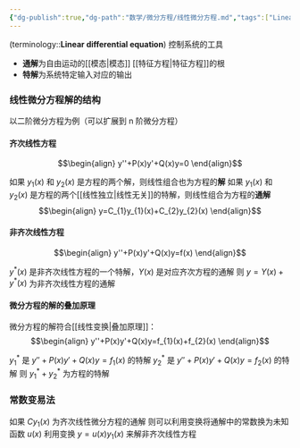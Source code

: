 ```yaml
---
{"dg-publish":true,"dg-path":"数学/微分方程/线性微分方程.md","tags":["Linear"],"permalink":"/数学/微分方程/线性微分方程/","dgPassFrontmatter":true,"noteIcon":"","created":"2024-08-09T22:12:30.281+08:00","updated":"2024-10-03T14:36:30.078+08:00"}
---
```


(terminology::**Linear differential equation**)
控制系统的工具
- **通解**为自由运动的[[模态\|模态]]   [[特征方程\|特征方程]]的根
- **特解**为系统特定输入对应的输出


### 线性微分方程解的结构
以二阶微分方程为例（可以扩展到 n 阶微分方程）
#### 齐次线性方程
$$\begin{align}
y''+P(x)y'+Q(x)y=0
\end{align}$$

如果 $y_{1}(x)$ 和 $y_{2}(x)$ 是方程的两个解，则线性组合也为方程的**解**
如果 $y_{1}(x)$ 和 $y_{2}(x)$ 是方程的两个[[线性独立\|线性无关]]的特解，则线性组合为方程的**通解**
$$\begin{align}
y=C_{1}y_{1}(x)+C_{2}y_{2}(x)
\end{align}$$

#### 非齐次线性方程
$$\begin{align}
y''+P(x)y'+Q(x)y=f(x)
\end{align}$$

$y^{*}(x)$ 是非齐次线性方程的一个特解，$Y(x)$ 是对应齐次方程的通解
则 $y=Y(x)+y^{*}(x)$ 为非齐次线性方程的通解

#### 微分方程的解的叠加原理
微分方程的解符合[[线性变换\|叠加原理]]：
$$\begin{align}
y''+P(x)y'+Q(x)y=f_{1}(x)+f_{2}(x)
\end{align}$$

$y_{1}^{*}$ 是 $y''+P(x)y'+Q(x)y=f_{1}(x)$ 的特解
$y_{2}^{*}$ 是 $y''+P(x)y'+Q(x)y=f_{2}(x)$ 的特解
则 $y_{1}^{*}+y_{2}^{*}$ 为方程的特解

### 常数变易法
如果 $Cy_{1}(x)$ 为齐次线性微分方程的通解
则可以利用变换将通解中的常数换为未知函数 $u(x)$
利用变换 $y=u(x)y_{1}(x)$ 来解非齐次线性方程


